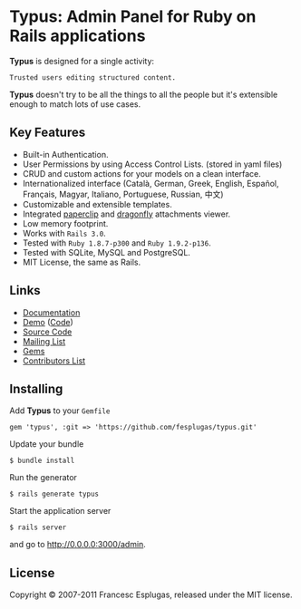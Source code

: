 # Typus: Admin Panel for Ruby on Rails applications

**Typus** is designed for a single activity:

    Trusted users editing structured content.

**Typus** doesn't try to be all the things to all the people but it's
extensible enough to match lots of use cases.

## Key Features

- Built-in Authentication.
- User Permissions by using Access Control Lists. (stored in yaml files)
- CRUD and custom actions for your models on a clean interface.
- Internationalized interface (Català, German, Greek, English, Español, Français, Magyar, Italiano, Portuguese, Russian, 中文)
- Customizable and extensible templates.
- Integrated [paperclip][1] and [dragonfly][2] attachments viewer.
- Low memory footprint.
- Works with `Rails 3.0`.
- Tested with `Ruby 1.8.7-p300` and `Ruby 1.9.2-p136`.
- Tested with SQLite, MySQL and PostgreSQL.
- MIT License, the same as Rails.

## Links

- [Documentation](http://core.typuscms.com/)
- [Demo](http://demo.typuscms.com/) ([Code][3])
- [Source Code](http://github.com/fesplugas/typus)
- [Mailing List](http://groups.google.com/group/typus)
- [Gems](http://rubygems.org/gems/typus)
- [Contributors List](http://github.com/fesplugas/typus/contributors)

## Installing

Add **Typus** to your `Gemfile`

    gem 'typus', :git => 'https://github.com/fesplugas/typus.git'

Update your bundle

    $ bundle install

Run the generator

    $ rails generate typus

Start the application server

    $ rails server

and go to <http://0.0.0.0:3000/admin>.

## License

Copyright © 2007-2011 Francesc Esplugas, released under the MIT license.

[1]: http://rubygems.org/gems/paperclip
[2]: http://rubygems.org/gems/dragonfly
[3]: https://github.com/fesplugas/rails-typuscms-demo
